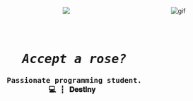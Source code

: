 <p><img align="right" alt="gif" src="https://media.discordapp.net/attachments/829804854586769428/849666014688837712/pngegg.png?width=549&height=390" /></p>
<p align="center">
</a> <img src="https://komarev.com/ghpvc/?username=syrusrose&color=46eb34"/> </p>

<pre align="center">
<h1 align="center">
<em>Accept a rose?</em>
<h3>Passionate programming student.
💻 ┇ 𝐃𝐞𝐬𝐭𝐢𝐧𝐲 <h3>
</h1>
<b>
</b>
</pre>
